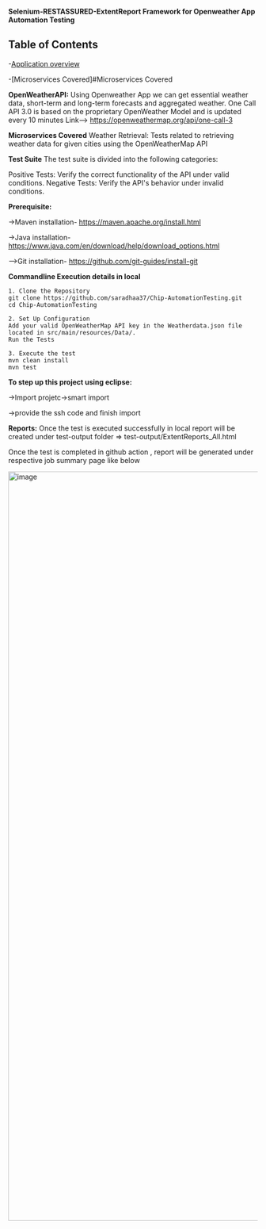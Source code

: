 **Selenium-RESTASSURED-ExtentReport Framework for Openweather App Automation Testing**

## Table of Contents
-[Application overview](#OpenWeatherAPI)

-[Microservices Covered]#Microservices Covered


**OpenWeatherAPI:**
Using Openweather App we can get essential weather data, short-term and long-term forecasts and aggregated weather. One Call API 3.0 is based on the proprietary OpenWeather Model and is updated every 10 minutes
Link--> https://openweathermap.org/api/one-call-3

**Microservices Covered**
Weather Retrieval: Tests related to retrieving weather data for given cities using the OpenWeatherMap API

**Test Suite**
The test suite is divided into the following categories:

Positive Tests: Verify the correct functionality of the API under valid conditions.
Negative Tests: Verify the API's behavior under invalid conditions.

**Prerequisite:**

->Maven installation- https://maven.apache.org/install.html

->Java installation- https://www.java.com/en/download/help/download_options.html

-->Git installation- https://github.com/git-guides/install-git

**Commandline Execution details in local**
    
    1. Clone the Repository
    git clone https://github.com/saradhaa37/Chip-AutomationTesting.git
    cd Chip-AutomationTesting
    
    2. Set Up Configuration
    Add your valid OpenWeatherMap API key in the Weatherdata.json file located in src/main/resources/Data/.
    Run the Tests
    
    3. Execute the test
    mvn clean install
    mvn test

**To step up this project using eclipse:**

->Import projetc->smart import

->provide the ssh code and finish import

**Reports:**
Once the test is executed successfully in local report will be created under test-output folder => test-output/ExtentReports_All.html

Once the test is completed in github action , report will be generated under respective job summary page like below

<img width="1512" alt="image" src="https://github.com/saradhaa37/Chip-AutomationTesting/assets/72251600/31aed711-71ad-493c-931f-c2bb176bfcfc">
